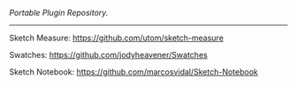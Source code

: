 *Portable Plugin Repository.*

- - -

Sketch Measure: https://github.com/utom/sketch-measure

Swatches: https://github.com/jodyheavener/Swatches

Sketch Notebook: https://github.com/marcosvidal/Sketch-Notebook
